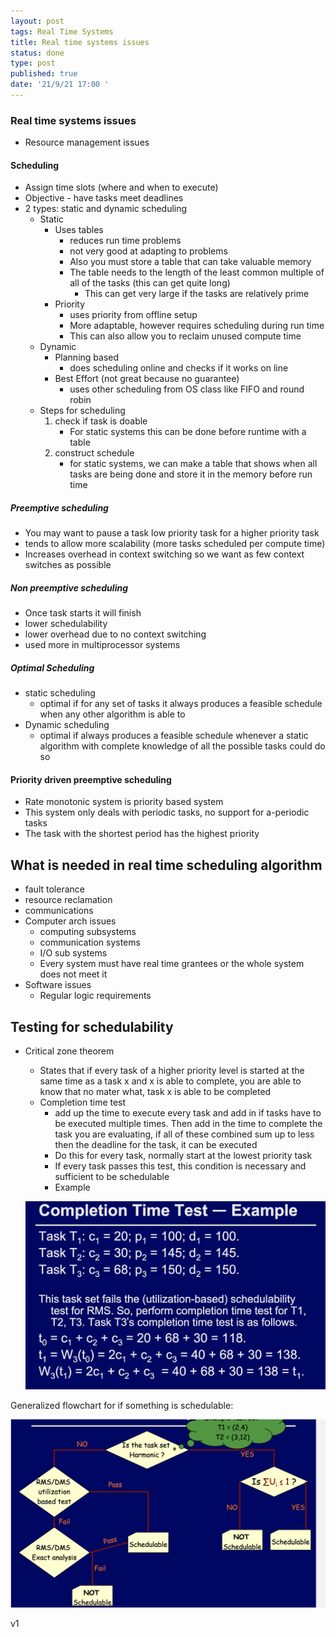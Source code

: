 ```yaml
---
layout: post
tags: Real Time Systems
title: Real time systems issues
status: done
type: post
published: true
date: '21/9/21 17:00 '
---
```


### Real time systems issues
- Resource management issues
#### Scheduling
- Assign time slots (where and when to execute)
- Objective - have tasks meet deadlines
- 2 types: static and dynamic scheduling
	- Static
		- Uses tables 
			- reduces run time problems
			- not very good at adapting to problems
			- Also you must store a table that can take valuable memory
			- The table needs to the length of the least common multiple of all of the tasks (this can get quite long)
				- This can get very large if the tasks are relatively prime
		- Priority
			- uses priority from offline setup
			- More adaptable, however requires scheduling during run time
			- This can also allow you to reclaim unused compute time
	- Dynamic
		- Planning based
			- does scheduling online and checks if it works on line
		- Best Effort (not great because no guarantee)
			- uses other scheduling from OS class like FIFO and round robin
	- Steps for scheduling
		1. check if task is doable
			- For static systems this can be done before runtime with a table
		2. construct schedule
			- for static systems, we can make a table that shows when all tasks are being done and store it in the memory before run time
##### Preemptive scheduling
- You may want to pause a task low priority task for a higher priority task
- tends to allow more scalability (more tasks scheduled per compute time)
- Increases overhead in context switching so we want as few context switches as possible
##### Non preemptive scheduling
- Once task starts it will finish
- lower schedulability
- lower overhead due to no context switching
- used more in multiprocessor systems
##### Optimal Scheduling
- static scheduling
	- optimal if for any set of tasks it always produces a feasible schedule when any other algorithm is able to
- Dynamic scheduling
	- optimal if always produces a feasible schedule whenever a static algorithm with complete knowledge of all the possible tasks could do so


#### Priority driven preemptive scheduling
 - Rate monotonic system is priority based system
 - This system only deals with periodic tasks, no support for a-periodic tasks
 - The task with the shortest period has the highest priority


## What is needed in real time scheduling algorithm
 - fault tolerance
 - resource reclamation
 - communications
- Computer arch issues
	- computing subsystems
	- communication systems
	- I/O sub systems
	- Every system must have real time grantees or the whole system does not meet it
- Software issues 
	- Regular logic requirements 




## Testing for schedulability 
 - Critical zone theorem
	 - States that if every task of a higher priority level is started at the same time as a task x and x is able to complete, you are able to know that no mater what, task x is able to be completed
	 - Completion time test
		 - add up the time to execute every task and add in if tasks have to be executed multiple times. Then add in the time to complete the task you are evaluating, if all of these combined sum up to less then the deadline for the task, it can be executed
		 - Do this for every task, normally start at the lowest priority task
		 - If every task passes this test, this condition is necessary and sufficient to be schedulable 
		 - Example
     
     ![Figure 1.](/_posts/real-time-systems/completion-time-test-example.png)
		 


Generalized flowchart for if something is schedulable:

![Figure 1.](/_posts/real-time-systems/schedulable-flowchart.png)


v1

